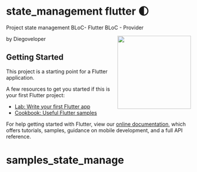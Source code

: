 # state_management flutter 🌓
Project state management BLoC- Flutter BLoC - Provider 

<img align='right' src='https://media.giphy.com/media/bcKmIWkUMCjVm/giphy.gif' width='200"'>


by Diegoveloper











## Getting Started

This project is a starting point for a Flutter application.

A few resources to get you started if this is your first Flutter project:

- [Lab: Write your first Flutter app](https://flutter.dev/docs/get-started/codelab)
- [Cookbook: Useful Flutter samples](https://flutter.dev/docs/cookbook)

For help getting started with Flutter, view our
[online documentation](https://flutter.dev/docs), which offers tutorials,
samples, guidance on mobile development, and a full API reference.
# samples_state_manage
